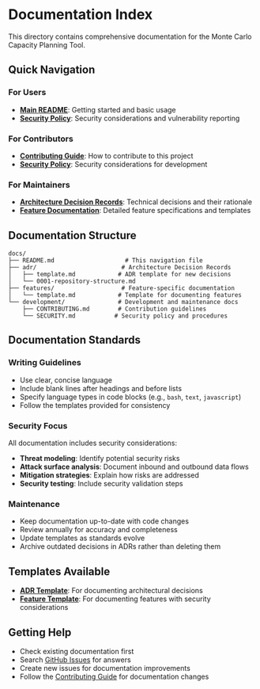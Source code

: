 # Documentation Index

This directory contains comprehensive documentation for the Monte Carlo Capacity Planning Tool.

## Quick Navigation

### For Users

- **[Main README](../README.md)**: Getting started and basic usage
- **[Security Policy](development/SECURITY.md)**: Security considerations and vulnerability reporting

### For Contributors

- **[Contributing Guide](development/CONTRIBUTING.md)**: How to contribute to this project
- **[Security Policy](development/SECURITY.md)**: Security considerations for development

### For Maintainers

- **[Architecture Decision Records](adr/)**: Technical decisions and their rationale
- **[Feature Documentation](features/)**: Detailed feature specifications and templates

## Documentation Structure

```text
docs/
├── README.md                    # This navigation file
├── adr/                        # Architecture Decision Records
│   ├── template.md            # ADR template for new decisions
│   └── 0001-repository-structure.md
├── features/                   # Feature-specific documentation
│   └── template.md            # Template for documenting features
└── development/               # Development and maintenance docs
    ├── CONTRIBUTING.md        # Contribution guidelines
    └── SECURITY.md           # Security policy and procedures
```

## Documentation Standards

### Writing Guidelines

- Use clear, concise language
- Include blank lines after headings and before lists
- Specify language types in code blocks (e.g., `bash`, `text`, `javascript`)
- Follow the templates provided for consistency

### Security Focus

All documentation includes security considerations:

- **Threat modeling**: Identify potential security risks
- **Attack surface analysis**: Document inbound and outbound data flows
- **Mitigation strategies**: Explain how risks are addressed
- **Security testing**: Include security validation steps

### Maintenance

- Keep documentation up-to-date with code changes
- Review annually for accuracy and completeness
- Update templates as standards evolve
- Archive outdated decisions in ADRs rather than deleting them

## Templates Available

- **[ADR Template](adr/template.md)**: For documenting architectural decisions
- **[Feature Template](features/template.md)**: For documenting features with security considerations

## Getting Help

- Check existing documentation first
- Search [GitHub Issues](https://github.com/garethm/montycap/issues) for answers
- Create new issues for documentation improvements
- Follow the [Contributing Guide](development/CONTRIBUTING.md) for documentation changes

